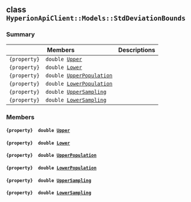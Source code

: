 ## class `HyperionApiClient::Models::StdDeviationBounds` 

### Summary

 Members                        | Descriptions                                
--------------------------------|---------------------------------------------
`{property}  double `[`Upper`](#class_hyperion_api_client_1_1_models_1_1_std_deviation_bounds_1a1462e52f37e3dfdbba8f65f3a9514536) | 
`{property}  double `[`Lower`](#class_hyperion_api_client_1_1_models_1_1_std_deviation_bounds_1aa869a1e715cc6757346e4d487375b83f) | 
`{property}  double `[`UpperPopulation`](#class_hyperion_api_client_1_1_models_1_1_std_deviation_bounds_1a43a043c3d7854f6acac52045a8655eed) | 
`{property}  double `[`LowerPopulation`](#class_hyperion_api_client_1_1_models_1_1_std_deviation_bounds_1a1851ac408c5eac026fb72a06df3f07e3) | 
`{property}  double `[`UpperSampling`](#class_hyperion_api_client_1_1_models_1_1_std_deviation_bounds_1aacea33dbc1493fd724ab189e3b4a9110) | 
`{property}  double `[`LowerSampling`](#class_hyperion_api_client_1_1_models_1_1_std_deviation_bounds_1ae62a87cccbb42f066e8c8b6551a101d4) | 

### Members

#### `{property}  double `[`Upper`](#class_hyperion_api_client_1_1_models_1_1_std_deviation_bounds_1a1462e52f37e3dfdbba8f65f3a9514536) 

#### `{property}  double `[`Lower`](#class_hyperion_api_client_1_1_models_1_1_std_deviation_bounds_1aa869a1e715cc6757346e4d487375b83f) 

#### `{property}  double `[`UpperPopulation`](#class_hyperion_api_client_1_1_models_1_1_std_deviation_bounds_1a43a043c3d7854f6acac52045a8655eed) 

#### `{property}  double `[`LowerPopulation`](#class_hyperion_api_client_1_1_models_1_1_std_deviation_bounds_1a1851ac408c5eac026fb72a06df3f07e3) 

#### `{property}  double `[`UpperSampling`](#class_hyperion_api_client_1_1_models_1_1_std_deviation_bounds_1aacea33dbc1493fd724ab189e3b4a9110) 

#### `{property}  double `[`LowerSampling`](#class_hyperion_api_client_1_1_models_1_1_std_deviation_bounds_1ae62a87cccbb42f066e8c8b6551a101d4) 

